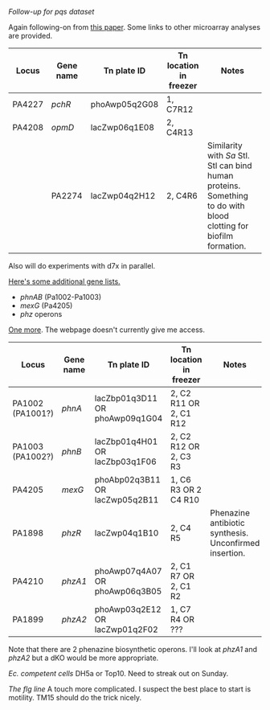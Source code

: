 *Follow-up for pqs dataset*

Again following-on from [this paper](https://pmc.ncbi.nlm.nih.gov/articles/PMC2901523/#SD1). Some links to other microarray analyses are provided.

| Locus  | Gene name | Tn plate ID   | Tn location in freezer | Notes                                                                                                             |
| ------ | --------- | ------------- | ---------------------- | ----------------------------------------------------------------------------------------------------------------- |
| PA4227 | *pchR*    | phoAwp05q2G08 | 1, C7R12               |                                                                                                                   |
| PA4208 | *opmD*    | lacZwp06q1E08 | 2, C4R13               |                                                                                                                   |
|        | PA2274    | lacZwp04q2H12 | 2, C4R6                | Similarity with *Sa* Stl. Stl can bind human proteins. Something to do with blood clotting for biofilm formation. |
Also will do experiments with d7x in parallel.

[Here's some additional gene lists.](https://pubmed.ncbi.nlm.nih.gov/15686549/)

- *phnAB* (Pa1002-Pa1003)
- *mexG* (Pa4205)
- *phz* operons

[One more](https://pubmed.ncbi.nlm.nih.gov/16872396/). The webpage doesn't currently give me access.

| Locus            | Gene name | Tn plate ID                    | Tn location in freezer | Notes                                                  |
| ---------------- | --------- | ------------------------------ | ---------------------- | ------------------------------------------------------ |
| PA1002 (PA1001?) | *phnA*    | lacZbp01q3D11 OR phoAwp09q1G04 | 2, C2 R11 OR 2, C1 R12 |                                                        |
| PA1003 (PA1002?) | *phnB*    | lacZbp01q4H01 OR lacZbp03q1F06 | 2, C2 R12 OR 2, C3 R3  |                                                        |
| PA4205           | *mexG*    | phoAbp02q3B11 OR lacZwp05q2B11 | 1, C6 R3 OR 2 C4 R10   |                                                        |
| PA1898           | *phzR*    | lacZwp04q1B10                  | 2, C4 R5               | Phenazine antibiotic synthesis. Unconfirmed insertion. |
| PA4210           | *phzA1*   | phoAwp07q4A07 OR phoAwp06q3B05 | 2, C1 R7 OR 2, C1 R2   |                                                        |
| PA1899           | *phzA2*   | phoAwp03q2E12 OR lacZwp01q2F02 | 1, C7 R4 OR ???        |                                                        |


Note that there are 2 phenazine biosynthetic operons. I'll look at *phzA1* and *phzA2* but a dKO would be more appropriate.

*Ec. competent cells*
DH5a or Top10. Need to streak out on Sunday.

*The flg line*
A touch more complicated. I suspect the best place to start is motility. TM15 should do the trick nicely.